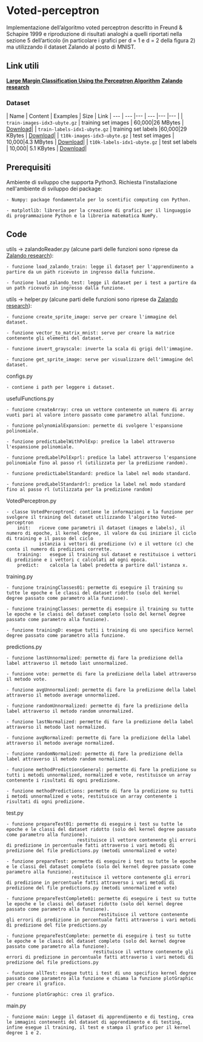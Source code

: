 # Voted-perceptron

Implementazione dell’algoritmo voted perceptron descritto in Freund & Schapire 1999 e riproduzione di risultati analoghi a quelli riportati nella sezione 5 dell’articolo (in particolare
i grafici per d = 1 e d = 2 della figura 2) ma utilizzando il dataset Zalando al posto di MNIST.

## Link utili

[**Large Margin Classification Using the Perceptron Algorithm**](https://link.springer.com/content/pdf/10.1023/A:1007662407062.pdf)
[**Zalando research**](https://github.com/zalandoresearch/fashion-mnist)

### Dataset

| Name  | Content | Examples | Size | Link 
| --- | --- |--- | --- |--- |--- |
| `train-images-idx3-ubyte.gz`  | training set images  | 60,000|26 MBytes | [Download](http://fashion-mnist.s3-website.eu-central-1.amazonaws.com/train-images-idx3-ubyte.gz)|
| `train-labels-idx1-ubyte.gz`  | training set labels  |60,000|29 KBytes | [Download](http://fashion-mnist.s3-website.eu-central-1.amazonaws.com/train-labels-idx1-ubyte.gz)|
| `t10k-images-idx3-ubyte.gz`  | test set images  | 10,000|4.3 MBytes | [Download](http://fashion-mnist.s3-website.eu-central-1.amazonaws.com/t10k-images-idx3-ubyte.gz)|
| `t10k-labels-idx1-ubyte.gz`  | test set labels  | 10,000| 5.1 KBytes | [Download](http://fashion-mnist.s3-website.eu-central-1.amazonaws.com/t10k-labels-idx1-ubyte.gz)|

## Prerequisiti

Ambiente di sviluppo che supporta Python3.
Richiesta l'installazione nell'ambiente di sviluppo dei package:

	- Numpy: package fondamentale per lo scentific computing con Python.		
	
	- matplotlib: libreria per la creazione di grafici per il linguaggio di programmazione Python e la libreria matematica NumPy.
		
## Code

utils -> zalandoReader.py (alcune parti delle funzioni sono riprese da [Zalando research](https://github.com/zalandoresearch/fashion-mnist)):	

	- funzione load_zalando_train: legge il dataset per l'apprendimento a partire da un path ricevuto in ingresso dalla funzione.

	- funzione load_zalando_test: legge il dataset per i test a partire da un path ricevuto in ingresso dalla funzione.

utils -> helper.py (alcune parti delle funzioni sono riprese da [Zalando research](https://github.com/zalandoresearch/fashion-mnist)):
	
	- funzione create_sprite_image: serve per creare l'immagine del dataset.

	- funzione vector_to_matrix_mnist: serve per creare la matrice contenente gli elementi del dataset.
	
	- funzione invert_grayscale: inverte la scala di grigi dell'immagine.
	
	- funzione get_sprite_image: serve per visualizzare dell'immagine del dataset.
	
configs.py

	- contiene i path per leggere i dataset.
	
usefulFunctions.py

	- funzione createArray:	crea un vettore contenente un numero di array vuoti pari al valore intero passato come parametro allal funzione.
	
	- funzione polynomialExpansion: permette di svolgere l'espansione polinomiale.
	
	- funzione predictLabelWithPolExp: predice la label attraverso l'espansione polinomiale.
	
	- funzione predLabelPolExprl: predice la label attraverso l'espansione polinomiale fino al passo rl (utilizzata per la predizione random).
	
	- funzione predictLabelStandard: predice la label nel modo standard.
	
	- funzione predLabelStandardrl: predice la label nel modo standard fino al passo rl (utilizzata per la predizione random)
	
VotedPerceptron.py

	- classe VotedPerceptronC: contiene le informazioni e la funzione per svolgere il training del dataset utilizzando l'algoritmo Voted-perceptron
		init:	riceve come parametri il dataset (images e labels), il numero di epoche, il kernel degree, il valore da cui iniziare il ciclo di training e il passo del ciclo
				istanzia i vettori di predizione (v) e il vettore (c) che conta il numero di predizioni corrette.
		training:	esegue il training sul dataset e restituisce i vettori di predizione e i vettori c calcolati ad ogni epoca.
		predict:	calcola la label predetta a partire dall'istanza x.

training.py

	- funzione trainingClasses01: permette di eseguire il training su tutte le epoche e le classi del dataset ridotto (solo del kernel degree passato come parametro alla funzione).
	
	- funzione trainingClasses:	permette di eseguire il training su tutte le epoche e le classi del dataset completo (solo del kernel degree passato come parametro alla funzione).
	
	- funzione trainingD: esegue tutti i training di uno specifico kernel degree passato come parametro alla funzione.
	
predictions.py

	- funzione lastUnnormalized: permette di fare la predizione della label attraverso il metodo last unnormalized.
	
	- funzione vote: permette di fare la predizione della label attraverso il metodo vote.
	
	- funzione avgUnnormalized: permette di fare la predizione della label attraverso il metodo average unnormalized.
	
	- funzione randomUnnormalized: permette di fare la predizione della label attraverso il metodo random unnormalized.
	
	- funzione lastNormalized: permette di fare la predizione della label attraverso il metodo last normalized.
	
	- funzione avgNormalized: permette di fare la predizione della label attraverso il metodo average normalized.
	
	- funzione randomNormalized: permette di fare la predizione della label attraverso il metodo random normalized.
	
	- funzione methodPredictionsGeneral: permette di fare la predizione su tutti i metodi unnormalized, normalized e vote, restituisce un array contenente i risultati di ogni predizione.
	
	- funzione methodPredictions: permette di fare la predizione su tutti i metodi unnormalized e vote, restituisce un array contenente i risultati di ogni predizione.
	
test.py

	- funzione prepareTest01: permette di eseguire i test su tutte le epoche e le classi del dataset ridotto (solo del kernel degree passato come parametro alla funzione).
							  restituisce il vettore contenente gli errori di predizione in percentuale fatti attraverso i vari metodi di predizione del file predictions.py (metodi unnormalized e vote)                     	
	
	- funzione prepareTest: permette di eseguire i test su tutte le epoche e le classi del dataset completo (solo del kernel degree passato come parametro alla funzione).
							restituisce il vettore contenente gli errori di predizione in percentuale fatti attraverso i vari metodi di predizione del file predictions.py (metodi unnormalized e vote)       
							
	- funzione prepareTestComplete01: permette di eseguire i test su tutte le epoche e le classi del dataset ridotto (solo del kernel degree passato come parametro alla funzione).
							  	      restituisce il vettore contenente gli errori di predizione in percentuale fatti attraverso i vari metodi di predizione del file predictions.py                   	
	
	- funzione prepareTestComplete: permette di eseguire i test su tutte le epoche e le classi del dataset completo (solo del kernel degree passato come parametro alla funzione).
							        restituisce il vettore contenente gli errori di predizione in percentuale fatti attraverso i vari metodi di predizione del file predictions.py
									
	- funzione allTest: esegue tutti i test di uno specifico kernel degree passato come parametro alla funzione e chiama la funzione plotGraphic per creare il grafico.
	
	- funzione plotGraphic: crea il grafico.
	
main.py

	- funzione main: Legge il dataset di apprendimento e di testing, crea le immagini contenenti del dataset di apprendimento e di testing, infine esegue il training, il test e stampa il grafico per il kernel degree 1 e 2.
	
	
	
	
	
	
	


